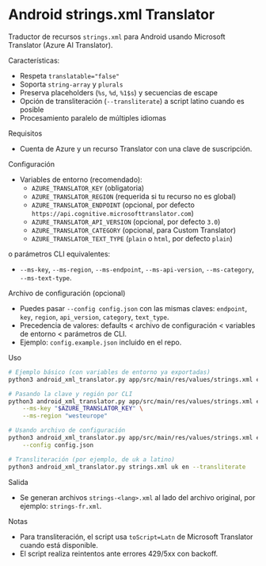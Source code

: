 # Android strings.xml Translator

Traductor de recursos `strings.xml` para Android usando Microsoft Translator (Azure AI Translator).

Características:

- Respeta `translatable="false"`
- Soporta `string-array` y `plurals`
- Preserva placeholders (`%s`, `%d`, `%1$s`) y secuencias de escape
- Opción de transliteración (`--transliterate`) a script latino cuando es posible
- Procesamiento paralelo de múltiples idiomas

Requisitos

- Cuenta de Azure y un recurso Translator con una clave de suscripción.

Configuración

- Variables de entorno (recomendado):
	- `AZURE_TRANSLATOR_KEY` (obligatoria)
	- `AZURE_TRANSLATOR_REGION` (requerida si tu recurso no es global)
	- `AZURE_TRANSLATOR_ENDPOINT` (opcional, por defecto `https://api.cognitive.microsofttranslator.com`)
	- `AZURE_TRANSLATOR_API_VERSION` (opcional, por defecto `3.0`)
	- `AZURE_TRANSLATOR_CATEGORY` (opcional, para Custom Translator)
	- `AZURE_TRANSLATOR_TEXT_TYPE` (`plain` o `html`, por defecto `plain`)

o parámetros CLI equivalentes:

- `--ms-key`, `--ms-region`, `--ms-endpoint`, `--ms-api-version`, `--ms-category`, `--ms-text-type`.

Archivo de configuración (opcional)

- Puedes pasar `--config config.json` con las mismas claves: `endpoint`, `key`, `region`, `api_version`, `category`, `text_type`.
- Precedencia de valores: defaults < archivo de configuración < variables de entorno < parámetros de CLI.
- Ejemplo: `config.example.json` incluido en el repo.

Uso

```bash
# Ejemplo básico (con variables de entorno ya exportadas)
python3 android_xml_translator.py app/src/main/res/values/strings.xml en fr es de

# Pasando la clave y región por CLI
python3 android_xml_translator.py app/src/main/res/values/strings.xml en fr es \
	--ms-key "$AZURE_TRANSLATOR_KEY" \
	--ms-region "westeurope"

# Usando archivo de configuración
python3 android_xml_translator.py app/src/main/res/values/strings.xml en fr es \
	--config config.json

# Transliteración (por ejemplo, de uk a latino)
python3 android_xml_translator.py strings.xml uk en --transliterate
```

Salida

- Se generan archivos `strings-<lang>.xml` al lado del archivo original, por ejemplo: `strings-fr.xml`.

Notas

- Para transliteración, el script usa `toScript=Latn` de Microsoft Translator cuando está disponible.
- El script realiza reintentos ante errores 429/5xx con backoff.
